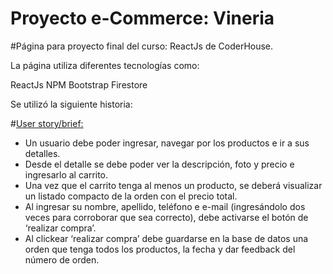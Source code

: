 # Proyecto e-Commerce: Vineria

#Página para proyecto final del curso: ReactJs de CoderHouse.

La página utiliza diferentes tecnologías como:

ReactJs
NPM
Bootstrap
Firestore

Se utilizó la siguiente historia:

#[User story/brief:](https://docs.google.com/document/d/1pj-gatjxqk7pv8uRv4gN3HBFVuQj3FhGQxwNy1gA2Uk/edit)

* Un usuario debe poder ingresar, navegar por los productos e ir a sus detalles.
* Desde el detalle se debe poder ver la descripción, foto y precio e ingresarlo al carrito.
* Una vez que el carrito tenga al menos un producto, se deberá visualizar un listado compacto de la orden con el precio total.
* Al ingresar su nombre, apellido, teléfono e e-mail (ingresándolo dos veces para corroborar que sea correcto), debe activarse el botón de ‘realizar compra’.
* Al clickear ‘realizar compra’ debe guardarse en la base de datos una orden que tenga todos los productos, la fecha y dar feedback del número de orden.
